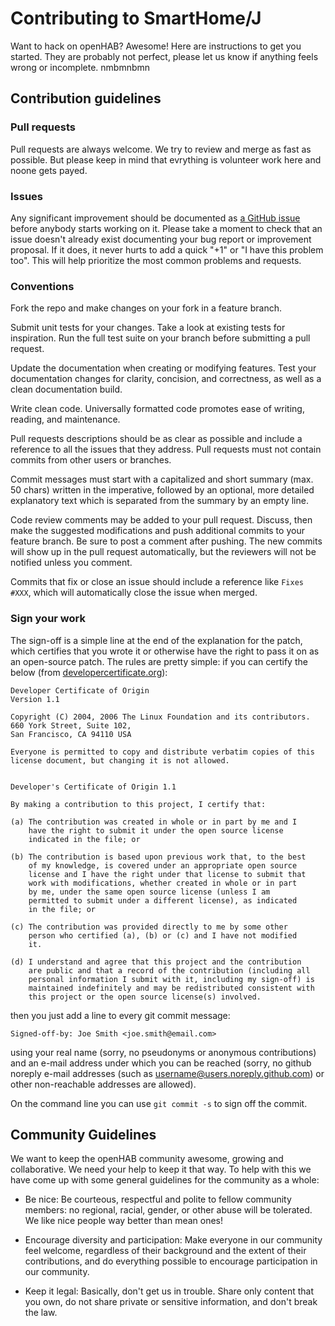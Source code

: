 # Contributing to SmartHome/J

Want to hack on openHAB? Awesome! Here are instructions to get you started. 
They are probably not perfect, please let us know if anything feels wrong or incomplete.
nmbmnbmn
## Contribution guidelines

### Pull requests

Pull requests are always welcome.
We try to review and merge as fast as possible.
But please keep in mind that evrything is volunteer work here and noone gets payed.

### Issues

Any significant improvement should be documented as [a GitHub issue](https://github.com/smarthomej/addons/issues?labels=enhancement&page=1&state=open) before anybody starts working on it.
Please take a moment to check that an issue doesn't already exist documenting your bug report or improvement proposal. 
If it does, it never hurts to add a quick "+1" or "I have this problem too". 
This will help prioritize the most common problems and requests.

### Conventions

Fork the repo and make changes on your fork in a feature branch.

Submit unit tests for your changes. 
Take a look at existing tests for inspiration. 
Run the full test suite on your branch before submitting a pull request.

Update the documentation when creating or modifying features.
Test your documentation changes for clarity, concision, and correctness, as well as a clean documentation build.

Write clean code.
Universally formatted code promotes ease of writing, reading, and maintenance. 

Pull requests descriptions should be as clear as possible and include a reference to all the issues that they address.
Pull requests must not contain commits from other users or branches.

Commit messages must start with a capitalized and short summary (max. 50 chars) written in the imperative, followed by an optional, more detailed explanatory text which is separated from the summary by an empty line.

Code review comments may be added to your pull request.
Discuss, then make the suggested modifications and push additional commits to your feature branch.
Be sure to post a comment after pushing.
The new commits will show up in the pull request automatically, but the reviewers will not be notified unless you comment.

Commits that fix or close an issue should include a reference like `Fixes #XXX`, which will automatically close the issue when merged.

### Sign your work

The sign-off is a simple line at the end of the explanation for the patch, which certifies that you wrote it or otherwise have the right to pass it on as an open-source patch.
The rules are pretty simple: if you can certify the below (from [developercertificate.org](https://developercertificate.org/)):

```
Developer Certificate of Origin
Version 1.1

Copyright (C) 2004, 2006 The Linux Foundation and its contributors.
660 York Street, Suite 102,
San Francisco, CA 94110 USA

Everyone is permitted to copy and distribute verbatim copies of this
license document, but changing it is not allowed.


Developer's Certificate of Origin 1.1

By making a contribution to this project, I certify that:

(a) The contribution was created in whole or in part by me and I
    have the right to submit it under the open source license
    indicated in the file; or

(b) The contribution is based upon previous work that, to the best
    of my knowledge, is covered under an appropriate open source
    license and I have the right under that license to submit that
    work with modifications, whether created in whole or in part
    by me, under the same open source license (unless I am
    permitted to submit under a different license), as indicated
    in the file; or

(c) The contribution was provided directly to me by some other
    person who certified (a), (b) or (c) and I have not modified
    it.

(d) I understand and agree that this project and the contribution
    are public and that a record of the contribution (including all
    personal information I submit with it, including my sign-off) is
    maintained indefinitely and may be redistributed consistent with
    this project or the open source license(s) involved.
```

then you just add a line to every git commit message:

    Signed-off-by: Joe Smith <joe.smith@email.com>

using your real name (sorry, no pseudonyms or anonymous contributions) and an e-mail address under which you can be reached (sorry, no github noreply e-mail addresses (such as username@users.noreply.github.com) or other non-reachable addresses are allowed).

On the command line you can use `git commit -s` to sign off the commit.

## Community Guidelines

We want to keep the openHAB community awesome, growing and collaborative.
We need your help to keep it that way.
To help with this we have come up with some general guidelines for the community as a whole:

* Be nice: Be courteous, respectful and polite to fellow community members: no regional, racial, gender, or other abuse will be tolerated. We like nice people way better than mean ones!

* Encourage diversity and participation: Make everyone in our community feel welcome, regardless of their background and the extent of their contributions, and do everything possible to encourage participation in our community.

* Keep it legal: Basically, don't get us in trouble. Share only content that you own, do not share private or sensitive information, and don't break the law.
